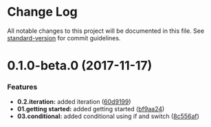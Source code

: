 # Change Log

All notable changes to this project will be documented in this file. See [standard-version](https://github.com/conventional-changelog/standard-version) for commit guidelines.

<a name="0.1.0-beta.0"></a>
# 0.1.0-beta.0 (2017-11-17)


### Features

* **0.2.iteration:** added iteration ([60d9199](https://github.com/yussan/exploration-go/commit/60d9199))
* **01.getting started:** added getting started ([bf9aa24](https://github.com/yussan/exploration-go/commit/bf9aa24))
* **03.conditional:** added conditional using if and switch ([8c556af](https://github.com/yussan/exploration-go/commit/8c556af))
